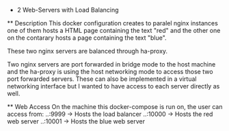 * 2 Web-Servers with Load Balancing

** Description
This docker configuration creates to paralel nginx instances one of them hosts a HTML page containing the text "red" and the other one on the contarary hosts a page containing the text "blue".

These two nginx servers are balanced through ha-proxy.

Two nginx servers are port forwarded in bridge mode to the host machine and the ha-proxy is using the host networking mode to access those two port forwarded servers. These can also be implemented in a virtual networking interface but I wanted to have access to each server directly as well.


** Web Access
On the machine this docker-compose is run on, the user can access from:
..:9999 -> Hosts the load balancer
..:10000 -> Hosts the red web server
..:10001 -> Hosts the blue web server